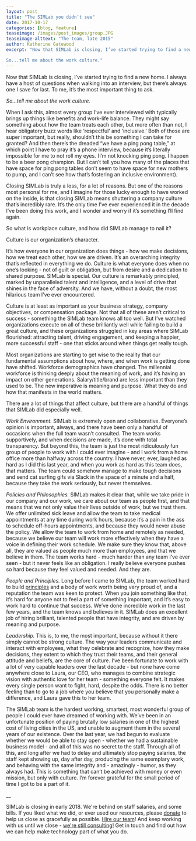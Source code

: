 ```yaml
---
layout: post
title: "The SIMLab you didn’t see"
date: 2017-10-17
categories: [blog, feature]
teaseimage: /images/post_images/group.JPG
teaseimage-alttext: "The team, late 2015"
author: Katherine Gatewood
excerpt: "Now that SIMLab is closing, I’ve started trying to find a new home. I always have a host of questions when walking into an interview, but there’s always one I save for last. To me, it’s the most important thing to ask.

So...tell me about the work culture."
---
```

Now that SIMLab is closing, I’ve started trying to find a new home. I always have a host of questions when walking into an interview, but there’s always one I save for last. To me, it’s the most important thing to ask.

_So...tell me about the work culture._

When I ask this, almost every group I’ve ever interviewed with typically brings up things like benefits and work-life balance. They might say something about how the team treats each other, but more often than not, I hear obligatory buzz words like ‘respectful’ and ‘inclusive.’ Both of those are super important, but really, shouldn’t this be something I can take for granted? And then there’s the dreaded “we have a ping pong table,” at which point I have to pray it’s a phone interview, because it’s literally impossible for me to not roll my eyes. (I’m not knocking ping pong. I happen to be a beer pong champion. But I can’t tell you how many of the places that have space for ping pong tables don’t seem to have space for new mothers to pump, and I can’t see how that’s fostering an inclusive environment).

Closing SIMLab is truly a loss, for a lot of reasons. But one of the reasons most personal for me, and I imagine for those lucky enough to have worked on the inside, is that closing SIMLab means shuttering a company culture that’s incredibly rare. It’s the only time I’ve ever experienced it in the decade I’ve been doing this work, and I wonder and worry if it’s something I’ll find again.

So what is workplace culture, and how did SIMLab manage to nail it?

Culture is our organization’s character.

It’s how everyone in our organization does things - how we make decisions, how we treat each other, how we are driven. It’s an overarching integrity that’s reflected in everything we do. Culture is what everyone does when no one’s looking - not of guilt or obligation, but from desire and a dedication to shared purpose. SIMLab is special. Our culture is remarkably principled, marked by unparalleled talent and intelligence, and a level of drive that shines in the face of adversity. And we have, without a doubt, the most hilarious team I’ve ever encountered.

Culture is at least as important as your business strategy, company objectives, or compensation package. Not that all of these aren’t critical to success - something the SIMLab team knows all too well. But I’ve watched organizations execute on all of these brilliantly well while failing to build a great culture, and these organizations struggled in key areas where SIMLab flourished: attracting talent, driving engagement, and keeping a happier, more successful staff - one that sticks around when things get really tough.

Most organizations are starting to get wise to the reality that our fundamental assumptions about how, where, and when work is getting done have shifted. Workforce demographics have changed. The millennial workforce is thinking deeply about the meaning of work, and it’s having an impact on other generations. Salary/title/brand are less important than they used to be. The new imperative is meaning and purpose. What they do and how that manifests in the world matters.

There are a lot of things that affect culture, but there are a handful of things that SIMLab did especially well.

*Work Environment.* SIMLab is extremely open and collaborative. Everyone’s opinion is important, always, and there have been only a handful of occasions when the full team wasn’t consulted. The team works supportively, and when decisions are made, it’s done with total transparency. But beyond this, the team is just the most ridiculously fun group of people to work with I could ever imagine - and I work from a home office more than halfway across the country. I have never, ever, laughed as hard as I did this last year, and when you work as hard as this team does, that matters. The team could somehow manage to make tough decisions and send cat surfing gifs via Slack in the space of a minute and a half, because they take the work seriously, but never themselves.

*Policies and Philosophies.* SIMLab makes it clear that, while we take pride in our company and our work, we care about our team as people first, and that means that we not only value their lives outside of work, but we trust them. We offer unlimited sick leave and allow the team to take medical appointments at any time during work hours, because it’s a pain in the ass to schedule off-hours appointments, and because they would never abuse the policy. We allow the team to work from home and remotely as needed, because we believe our team will work more effectively when they have a voice in defining their work schedule.  We make sure they know that, above all, they are valued as people much more than employees, and that we believe in them. The team works hard - much harder than any team I’ve ever seen - but it never feels like an obligation. I really believe everyone pushes so hard because they feel valued and needed. And they are.

*People and Principles.* Long before I came to SIMLab, the team worked hard to build [principles](http://simlab.org/about/#principles) and a body of work worth being very proud of, and a reputation the team was keen to protect. When you join something like that, it’s hard for anyone not to feel a part of something important, and it’s easy to work hard to continue that success. We’ve done incredible work in the last few years, and the team knows and believes in it. SIMLab does an excellent job of hiring brilliant, talented people that have integrity, and are driven by meaning and purpose.

*Leadership.* This is, to me, the most important, because without it there simply cannot be strong culture. The way your leaders communicate and interact with employees, what they celebrate and recognize, how they make decisions, they extent to which they trust their teams, and their general attitude and beliefs, are the core of culture. I’ve been fortunate to work with a lot of very capable leaders over the last decade - but none have come anywhere close to Laura, our CEO, who manages to combine strategic vision with authentic love for her team - something everyone felt. It makes every single person want to fight, hard, despite the odds. There is no better feeling than to go to a job where you believe that you personally make a difference, and Laura gave this to her team.

The SIMLab team is the hardest working, smartest, most wonderful group of people I could ever have dreamed of working with. We’ve been in an unfortunate position of paying brutally low salaries in one of the highest cost of living cities in the US, and unable to augment them in the several years of our existence. Over the last year, we had begun to evaluate whether we would be able to stay open - whether we had a sustainable business model - and all of this was no secret to the staff. Through all of this, and long after we had to delay and ultimately stop paying salaries, the staff kept showing up, day after day, producing the same exemplary work, and behaving with the same integrity and - amazingly - humor, as they always had. This is something that can’t be achieved with money or even mission, but only with culture. I’m forever grateful for the small period of time I got to be a part of it.

__

SIMLab is closing in early 2018. We're behind on staff salaries, and some bills. If you liked what we did, or ever used our resources, please [donate](https://www.paypal.me/simlab/35) to help us close as gracefully as possible. [Hire our team](http://simlab.org/team)! And keep working with us until we close - [we're still consulting!](http://www.simlab.org/services) Get in touch and find out how we can help make technology part of what you do.
